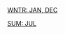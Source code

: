 [WNTR: JAN, DEC](https://r3dbabyvamp.github.io/Paula-s-Website/YRS/2023/JAN)

[SUM: JUL](https://r3dbabyvamp.github.io/Paula-s-Website/YRS/2023/SUM/JUL/index)
